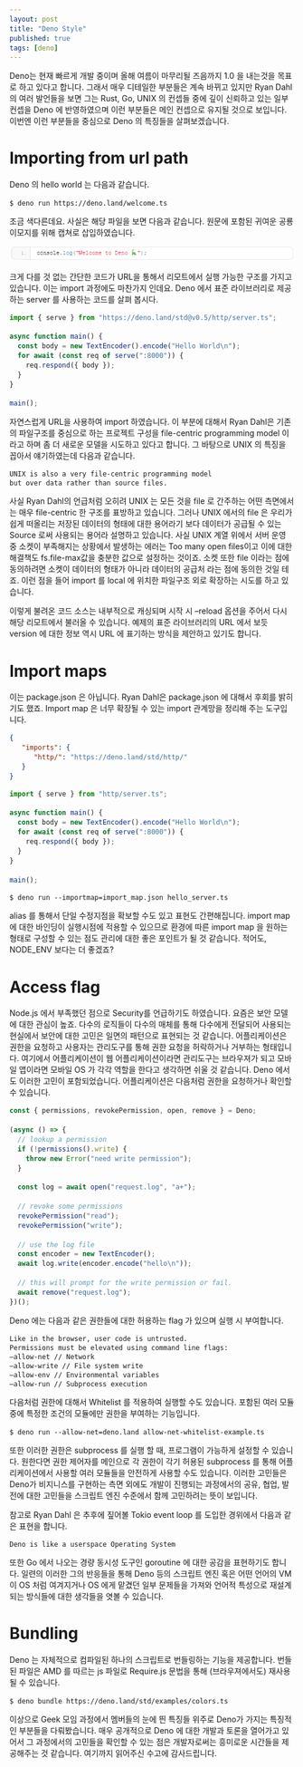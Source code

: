 ```yaml
---
layout: post
title: "Deno Style"
published: true
tags: [deno]
---
```


Deno는 현재 빠르게 개발 중이며 올해 여름이 마무리될 즈음까지 1.0 을 내는것을 목표로 하고 있다고 합니다. 그래서 매우 디테일한 부분들은 계속 바뀌고 있지만 Ryan Dahl의 여러 발언들을 보면 그는 Rust, Go, UNIX 의 컨셉들 중에 깊이 신뢰하고 있는 일부 컨셉을 Deno 에 반영하였으며 이런 부분들은 메인 컨셉으로 유지될 것으로 보입니다. 이번엔 이런 부분들을 중심으로 Deno 의 특징들을 살펴보겠습니다.

# Importing from url path

Deno 의 hello world 는 다음과 같습니다.

`$ deno run https://deno.land/welcome.ts`

조금 색다른데요. 사실은 해당 파일을 보면 다음과 같습니다. 원문에 포함된 귀여운 공룡 이모지를 위해 캡쳐로 삽입하였습니다.

<!-- more -->

![deno](/images/posts/캡처-1.png)

크게 다를 것 없는 간단한 코드가 URL을 통해서 리모트에서 실행 가능한 구조를 가지고 있습니다. 이는 import 과정에도 마찬가지 인데요. Deno 에서 표준 라이브러리로 제공하는 server 를 사용하는 코드를 살펴 봅시다.

```typescript
import { serve } from "https://deno.land/std@v0.5/http/server.ts";

async function main() {
  const body = new TextEncoder().encode("Hello World\n");
  for await (const req of serve(":8000")) {
    req.respond({ body });
  }
}

main();
```

자연스럽게 URL을 사용하여 import 하였습니다. 이 부분에 대해서 Ryan Dahl은 기존의 파일구조를 중심으로 하는 프로젝트 구성을 file-centric programming model 이라고 하며 좀 더 새로운 모델을 시도하고 있다고 합니다. 그 바탕으로 UNIX 의 특징을 꼽아서 얘기하였는데 다음과 같습니다.

```text
UNIX is also a very file-centric programming model
but over data rather than source files.
```

사실 Ryan Dahl의 언급처럼 오히려 UNIX 는 모든 것을 file 로 간주하는 어떤 측면에서는 매우 file-centric 한 구조를 표방하고 있습니다. 그러나 UNIX 에서의 file 은 우리가 쉽게 떠올리는 저장된 데이터의 형태에 대한 용어라기 보다 데이터가 공급될 수 있는 Source 로써 사용되는 용어라 설명하고 있습니다. 사실 UNIX 계열 위에서 서버 운영 중 소켓이 부족해지는 상황에서 발생하는 에러는 Too many open files이고 이에 대한 해결책도 fs.file-max값을 충분한 값으로 설정하는 것이죠. 소켓 또한 file 이라는 점에 동의하려면 소켓이 데이터의 형태가 아니라 데이터의 공급처 라는 점에 동의한 것일 테죠. 이런 점을 들어 import 를 local 에 위치한 파일구조 외로 확장하는 시도를 하고 있습니다.

이렇게 불려온 코드 소스는 내부적으로 캐싱되며 시작 시 –reload 옵션을 주어서 다시 해당 리모트에서 불러올 수 있습니다. 예제의 표준 라이브러리의 URL 에서 보듯 version 에 대한 정보 역시 URL 에 표기하는 방식을 제안하고 있기도 합니다.

# Import maps

이는 package.json 은 아닙니다. Ryan Dahl은 package.json 에 대해서 후회를 밝히기도 했죠. Import map 은 너무 확장될 수 있는 import 관계망을 정리해 주는 도구입니다.

```json
{
   "imports": {
      "http/": "https://deno.land/std/http/"
   }
}
```

```typescript
import { serve } from "http/server.ts";

async function main() {
  const body = new TextEncoder().encode("Hello World\n");
  for await (const req of serve(":8000")) {
    req.respond({ body });
  }
}

main();
```


`$ deno run --importmap=import_map.json hello_server.ts`

alias 를 통해서 단일 수정지점을 확보할 수도 있고 표현도 간편해집니다. import map 에 대한 바인딩이 실행시점에 적용할 수 있으므로 환경에 따른 import map 을 원하는 형태로 구성할 수 있는 점도 관리에 대한 좋은 포인트가 될 것 같습니다. 적어도, NODE_ENV 보다는 더 좋겠죠?

# Access flag

Node.js 에서 부족했던 점으로 Security를 언급하기도 하였습니다. 요즘은 보안 모델에 대한 관심이 높죠. 다수의 로직들이 다수의 매체를 통해 다수에게 전달되어 사용되는 현실에서 보안에 대한 고민은 일면의 패턴으로 표현되는 것 같습니다. 어플리케이션은 권한을 요청하고 사용자는 관리도구를 통해 권한 요청을 허락하거나 거부하는 형태입니다. 여기에서 어플리케이션이 웹 어플리케이션이라면 관리도구는 브라우져가 되고 모바일 앱이라면 모바일 OS 가 각각 역할을 한다고 생각하면 쉬울 것 같습니다. Deno 에서도 이러한 고민이 포함되었습니다. 어플리케이션은 다음처럼 권한을 요청하거나 확인할 수 있습니다.

```typescript
const { permissions, revokePermission, open, remove } = Deno;

(async () => {
  // lookup a permission
  if (!permissions().write) {
    throw new Error("need write permission");
  }
  
  const log = await open("request.log", "a+");
  
  // revoke some permissions
  revokePermission("read");
  revokePermission("write");
  
  // use the log file
  const encoder = new TextEncoder();
  await log.write(encoder.encode("hello\n"));
  
  // this will prompt for the write permission or fail.
  await remove("request.log");
})();
```

Deno 에는 다음과 같은 권한들에 대한 허용하는 flag 가 있으며 실행 시 부여합니다.

```text
Like in the browser, user code is untrusted.
Permissions must be elevated using command line flags:
–allow-net // Network
–allow-write // File system write
–allow-env // Environmental variables
–allow-run // Subprocess execution
```

다음처럼 권한에 대해서 Whitelist 를 적용하여 실행할 수도 있습니다. 포함된 여러 모듈 중에 특정한 조건의 모듈에만 권한을 부여하는 기능입니다.

`$ deno run --allow-net=deno.land allow-net-whitelist-example.ts`

또한 이러한 권한은 subprocess 를 실행 할 때, 프로그램이 가능하게 설정할 수 있습니다. 원한다면 권한 제어자를 메인으로 각 권한이 각기 허용된 subprocess 를 통해 어플리케이션에서 사용할 여러 모듈들을 안전하게 사용할 수도 있습니다. 이러한 고민들은 Deno가 비지니스를 구현하는 측면 외에도 개발이 진행되는 과정에서의 공유, 협업, 발전에 대한 고민들을 스크립트 엔진 수준에서 함께 고민하려는 뜻이 보입니다.

참고로 Ryan Dahl 은 추후에 짚어볼 Tokio event loop 를 도입한 경위에서 다음과 같은 표현을 합니다.

```text
Deno is like a userspace Operating System
```

또한 Go 에서 나오는 경량 동시성 도구인 goroutine 에 대한 공감을 표현하기도 합니다. 일련의 이러한 그의 반응들을 통해 Deno 등의 스크립트 엔진 혹은 어떤 언어의 VM이 OS 처럼 여겨지거나 OS 에게 맡겼던 일부 문제들을 가져와 언어적 특성으로 재설계 되는 방식들에 대한 생각들을 엿볼 수 있습니다.

# Bundling

Deno 는 자체적으로 컴파일된 하나의 스크립트로 번들링하는 기능을 제공합니다. 번들된 파일은 AMD 를 따르는 js 파일로 Require.js 문법을 통해 (브라우져에서도) 재사용 될 수 있습니다.

`$ deno bundle https://deno.land/std/examples/colors.ts`

이상으로 Geek 모임 과정에서 멤버들의 눈에 띈 특징들 위주로 Deno가 가지는 특징적인 부분들을 다뤄봤습니다. 매우 공개적으로 Deno 에 대한 개발과 토론을 열어가고 있어서 그 과정에서의 고민들을 확인할 수 있는 점은 개발자로써는 흥미로운 시간들을 제공해주는 것 같습니다. 여기까지 읽어주신 수고에 감사드립니다.